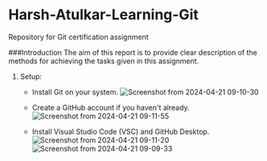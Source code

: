 # Harsh-Atulkar-Learning-Git
Repository for Git certification assignment

###Introduction
The aim of this report is to provide clear description of the methods for achieving the tasks given in this assignment.

1. Setup:
   - Install Git on your system.
     ![Screenshot from 2024-04-21 09-10-30](https://github.com/thedead101/Harsh-Atulkar-Learning-Git/assets/96925476/9b6dfd58-c1e7-4958-b082-8e1adbb6f8b5)

   - Create a GitHub account if you haven't already.
     ![Screenshot from 2024-04-21 09-11-55](https://github.com/thedead101/Harsh-Atulkar-Learning-Git/assets/96925476/f7cd688c-92a2-4fc7-bd9d-8debdd26c0de)

   - Install Visual Studio Code (VSC) and GitHub Desktop.
![Screenshot from 2024-04-21 09-11-20](https://github.com/thedead101/Harsh-Atulkar-Learning-Git/assets/96925476/5da557ed-d356-4627-9a38-6d246f662fa9)
![Screenshot from 2024-04-21 09-09-33](https://github.com/thedead101/Harsh-Atulkar-Learning-Git/assets/96925476/9f51adb9-150a-4ebd-ba9f-141c62ed8d23)

